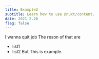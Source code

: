 ```yaml
---
title: Example3
subtitle: Learn how to use @nuxt/content.
date: 2021.2.20
flag: false
---
```


I wanna quit job
The reson of that are

* list1
* list2
But This is example.
